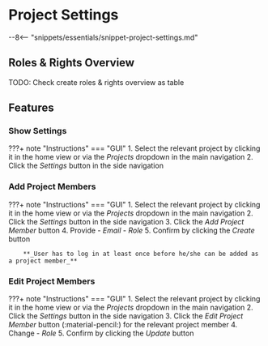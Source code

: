 # Project Settings

--8<-- "snippets/essentials/snippet-project-settings.md"

## Roles & Rights Overview
TODO: Check create roles & rights overview as table

## Features

### Show Settings

???+ note "Instructions"
    === "GUI"
        1. Select the relevant project by clicking it in the home view or via the _Projects_ dropdown in the main navigation
        2. Click the _Settings_ button in the side navigation

### Add Project Members

???+ note "Instructions"
    === "GUI"
        1. Select the relevant project by clicking it in the home view or via the _Projects_ dropdown in the main navigation
        2. Click the _Settings_ button in the side navigation
        3. Click the _Add Project Member_ button
        4. Provide
            - _Email_
            - _Role_
        5. Confirm by clicking the _Create_ button

        **_User has to log in at least once before he/she can be added as a project member_**

### Edit Project Members

???+ note "Instructions"
    === "GUI"
        1. Select the relevant project by clicking it in the home view or via the _Projects_ dropdown in the main navigation
        2. Click the _Settings_ button in the side navigation
        3. Click the _Edit Project Member_ button (:material-pencil:) for the relevant project member
        4. Change
            - _Role_
        5. Confirm by clicking the _Update_ button